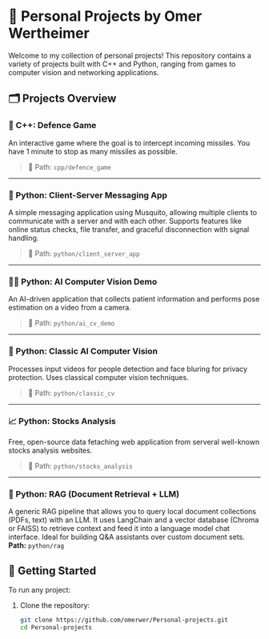 # 🧠 Personal Projects by Omer Wertheimer

Welcome to my collection of personal projects! This repository contains a variety of projects built with C++ and Python, ranging from games to computer vision and networking applications.

## 🗂️ Projects Overview

### 🧨 C++: Defence Game
An interactive game where the goal is to intercept incoming missiles. You have 1 minute to stop as many missiles as possible.

> 📂 Path: `cpp/defence_game`

---

### 💬 Python: Client-Server Messaging App
A simple messaging application using Musquito, allowing multiple clients to communicate with a server and with each other. Supports features like online status checks, file transfer, and graceful disconnection with signal handling.

> 📂 Path: `python/client_server_app`

---

### 🧍‍♂️ Python: AI Computer Vision Demo
An AI-driven application that collects patient information and performs pose estimation on a video from a camera.

> 📂 Path: `python/ai_cv_demo`

---

### 🎥 Python: Classic AI Computer Vision
Processes input videos for people detection and face bluring for privacy protection. Uses classical computer vision techniques.

> 📂 Path: `python/classic_cv`

---

### 📈 Python: Stocks Analysis

Free, open-source data fetaching web application from serveral well-known stocks analysis websites. 

> 📂 Path: `python/stocks_analysis`

---

### 🐍 Python: RAG (Document Retrieval + LLM)

A generic RAG pipeline that allows you to query local document collections (PDFs, text) with an LLM. It uses LangChain and a vector database (Chroma or FAISS) to retrieve context and feed it into a language model chat interface. Ideal for building Q&A assistants over custom document sets.  
**Path:** `python/rag`

## 🚀 Getting Started

To run any project:

1. Clone the repository:
   ```bash
   git clone https://github.com/omerwer/Personal-projects.git
   cd Personal-projects

